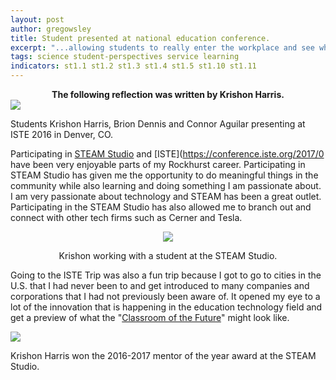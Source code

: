 ```yaml
---
layout: post
author: gregowsley
title: Student presented at national education conference.
excerpt: "...allowing students to really enter the workplace and see what the future of engineering and science has to offer in a fast paced world."
tags: science student-perspectives service learning
indicators: st1.1 st1.2 st1.3 st1.4 st1.5 st1.10 st1.11
---
```

<center>
<b>The following reflection was written by Krishon Harris.</b>
</center>

<div class="flex-wrapper">
  <img src="{{ site.baseurl }}/img/ISTEimage.JPG">
</div>
<p class="caption">Students Krishon Harris, Brion Dennis and Connor Aguilar presenting at ISTE 2016 in Denver, CO.</p>

Participating in [STEAM Studio](http://steam-studio.com/) and [ISTE](https://conference.iste.org/2017/0 have been very enjoyable parts of my Rockhurst career. Participating in STEAM Studio has given me the opportunity to do meaningful things in the community while also learning and doing something I am passionate about. I am very passionate about technology and STEAM has been a great outlet. Participating in the STEAM Studio has also allowed me to branch out and connect with other tech firms such as Cerner and Tesla. 

<center>
<div class="flex-wratter">
  <img src="{{ site.baseur1 }}/img/STEAM-Studio-Inside(1).jpg">
</div>
<p class="caption">Krishon working with a student at the STEAM Studio.</p>
</center>

Going to the ISTE Trip was also a fun trip because I got to go to cities in the U.S. that I had never been to and get introduced to many companies and corporations that I had not previously been aware of. It opened my eye to a lot of the innovation that is happening in the education technology field and get a preview of what the "[Classroom of the Future](http://steam.rockhursths.edu/active-learning/classroom-description/)" might look like.



<div class="flex-wratter">
  <img src="{{ site.baseur1 }}/img/mento of year.jpeg">
</div>
<p class="caption">Krishon Harris won the 2016-2017 mentor of the year award at the STEAM Studio.</p>
